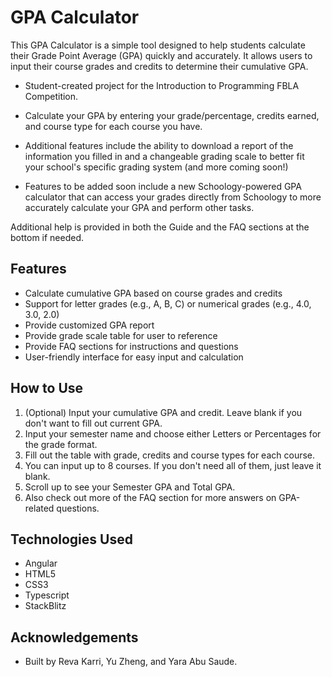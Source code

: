 # GPA Calculator

This GPA Calculator is a simple tool designed to help students calculate their Grade Point Average (GPA) quickly and accurately. It allows users to input their course grades and credits to determine their cumulative GPA.

- Student-created project for the Introduction to Programming FBLA Competition.

- Calculate your GPA by entering your grade/percentage, credits earned, and course type for each course you have.   

- Additional features include the ability to download a report of the information you filled in and a changeable grading scale to better fit your school's specific grading system (and more coming soon!)

- Features to be added soon include a new Schoology-powered GPA calculator that can access your grades directly from Schoology to more accurately calculate your GPA and perform other tasks. 

Additional help is provided in both the Guide and the FAQ sections at the bottom if needed.

## Features

- Calculate cumulative GPA based on course grades and credits
- Support for letter grades (e.g., A, B, C) or numerical grades (e.g., 4.0, 3.0, 2.0)
- Provide customized GPA report
- Provide grade scale table for user to reference
- Provide FAQ sections for instructions and questions 
- User-friendly interface for easy input and calculation

## How to Use


1. (Optional) Input your cumulative GPA and credit. Leave blank if you don't want to fill out current GPA.
2. Input your semester name and choose either Letters or Percentages for the grade format.
3. Fill out the table with grade, credits and course types for each course.
4. You can input up to 8 courses. If you don't need all of them, just leave it blank.
5. Scroll up to see your Semester GPA and Total GPA.
6. Also check out more of the FAQ section for more answers on GPA-related questions.

## Technologies Used

- Angular
- HTML5
- CSS3
- Typescript
- StackBlitz


## Acknowledgements

- Built by Reva Karri, Yu Zheng, and Yara Abu Saude.